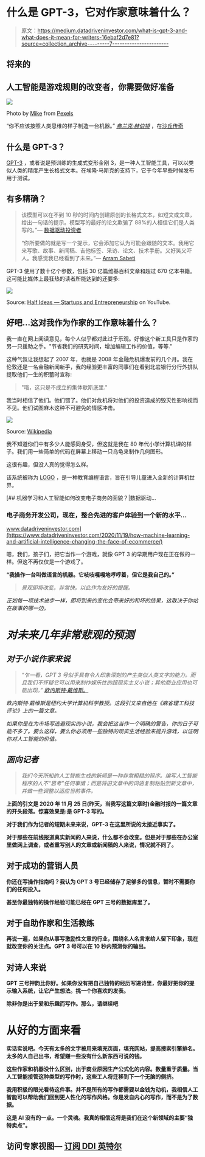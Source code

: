 # 什么是 GPT-3，它对作家意味着什么？

> 原文：<https://medium.datadriveninvestor.com/what-is-gpt-3-and-what-does-it-mean-for-writers-16ebaf2d7e81?source=collection_archive---------7----------------------->

## 将来的

## 人工智能是游戏规则的改变者，你需要做好准备

![](img/c8a3b94f84c019808f1590f2afa9d6f6.png)

Photo by [Mike](https://www.pexels.com/@mikebirdy?utm_content=attributionCopyText&utm_medium=referral&utm_source=pexels) from [Pexels](https://www.pexels.com/photo/combat-figure-fingers-gear-349455/?utm_content=attributionCopyText&utm_medium=referral&utm_source=pexels)

“你不应该按照人类思维的样子制造一台机器。”
[*弗兰克·赫伯特*](https://en.wikipedia.org/wiki/Frank_Herbert) ，在[沙丘传奇](https://en.wikipedia.org/wiki/Dune_(franchise))

## 什么是 GPT-3？

[GPT-3](https://en.wikipedia.org/wiki/GPT-3) ，或者说是预训练的生成式变形金刚 3，是一种人工智能工具，可以以类似人类的精度产生长格式文本。在埃隆·马斯克的支持下，它于今年早些时候发布用于测试。

## 有多精确？

> 该模型可以在不到 10 秒的时间内创建原创的长格式文本，如短文或文章，给出一句话的提示。模型写的最好的论文欺骗了 88%的人相信它们是人类写的。”— [数据驱动投资者](https://www.datadriveninvestor.com/2020/08/24/whats-the-hype-surrounding-gpt-3/)
> 
> “你所要做的就是写一个提示，它会添加它认为可能会跟随的文本。我用它来写歌、故事、新闻稿、吉他标签、采访、论文、技术手册。又好笑又吓人。我感觉我已经看到了未来。”— [Arram Sabeti](https://arr.am/2020/07/09/gpt-3-an-ai-thats-eerily-good-at-writing-almost-anything/)

GPT-3 使用了数十亿个参数，包括 30 亿篇维基百科文章和超过 670 亿本书籍。这可能比媒体上最狂热的读者所能达到的还要多:

![](img/58681dfcc3ff270ffa775f55f2e0cb7f.png)

Source: [Half Ideas — Startups and Entrepreneurship](https://www.youtube.com/watch?v=8psgEDhT1MM) on YouTube.

## 好吧…这对我作为作家的工作意味着什么？

我一直在网上阅读意见，每个人似乎都对此过于乐观。好像这个新工具只是作家的另一只援助之手。"节省我们的研究时间，增加编辑工作的价值，等等."

这种气氛让我想起了 2007 年，也就是 2008 年金融危机爆发前的几个月。我在伦敦还是一名金融新闻新手，我的经验更丰富的同事们在看到北岩银行分行外排队提取他们一生的积蓄时宣称:

> "哦，这只是不成立的集体歇斯底里."

我当时相信了他们。他们错了。他们对危机将对他们的投资造成的毁灭性影响视而不见。他们试图麻木这种不可避免的情感冲击。

![](img/d5ca2666fa43d02540c84511782c3a21.png)

Source: [Wikipedia](https://en.wikipedia.org/wiki/Turtle_graphics#/media/File:Turtle-animation.gif)

我不知道你们中有多少人能感同身受，但这就是我在 80 年代小学计算机课的样子。我们用一些简单的代码在屏幕上移动一只乌龟来制作几何图形。

这很有趣，但没人真的觉得怎么样。

该系统被称为 [LOGO](https://en.wikipedia.org/wiki/Logo_(programming_language)) ，是一种教育编程语言，旨在引导儿童进入全新的计算机世界。

[](https://www.datadriveninvestor.com/2020/11/19/how-machine-learning-and-artificial-intelligence-changing-the-face-of-ecommerce/) [## 机器学习和人工智能如何改变电子商务的面貌？|数据驱动…

### 电子商务开发公司，现在，整合先进的客户体验到一个新的水平…

www.datadriveninvestor.com](https://www.datadriveninvestor.com/2020/11/19/how-machine-learning-and-artificial-intelligence-changing-the-face-of-ecommerce/) 

嗯，我们，孩子们，把它当作一个游戏，就像 GPT 3 的早期用户现在正在做的一样。但这不再仅仅是一个游戏了。

**“我操作一台叫做语言的机器。它吱吱嘎嘎地哼哼着，但它是我自己的。”**[](https://en.wikipedia.org/wiki/Frank_Herbert)

> *景观即将改变。非常快。以此作为友好的提醒。*

*正如每一项技术进步一样，即将到来的变化会带来好的和坏的结果，这取决于你站在故事的哪一边。*

# *对未来几年非常悲观的预测*

## *对于小说作家来说*

> *“乍一看，GPT 3 号似乎具有令人印象深刻的产生类似人类文字的能力。而且我们不怀疑它可以用来制作娱乐性的超现实主义小说；其他商业应用也可能出现。” [*欧内斯特·戴维斯。*](https://www.technologyreview.com/2020/08/22/1007539/gpt3-openai-language-generator-artificial-intelligence-ai-opinion/)*

*欧内斯特·戴维斯是纽约大学计算机科学教授。这段引文来自他在《麻省理工科技评论》上的一篇文章。*

*如果你是在为市场写逃避现实的小说，我会把这当作一个明确的警告，你的日子可能不多了。要么这样，要么你必须用一些独特的现实生活经验来提升游戏，以证明你对人工智能的价值。*

## *面向记者*

> *我们今天所知的人工智能生成的新闻是一种非常粗糙的程序。编写人工智能程序的人不“思考”任何事情；而是将旧文章中的词语复制粘贴到新文章中，并做一些调整以适应当前事件。*

**上面的引文是 2020 年 11 月 25 日(昨天，当我写这篇文章时)金融时报的一篇文章的开头段落。惊喜效果是:**是 GPT-3** 写的。**

**对于我们作为记者的短期未来来说，GPT-3 在这里所说的太接近事实了。**

**对于那些在前线报道真实新闻的人来说，什么都不会改变。但是对于那些在办公室里做网上调查，或者重写别人的文章或新闻稿的人来说，情况就不同了。**

## **对于成功的营销人员**

**你还在写操作指南吗？我认为 GPT 3 号已经储存了足够多的信息，暂时不需要你们的任何投入。**

**甚至你最独特的操作经验可能已经在 GPT 三号的数据库里了。**

## **对于自助作家和生活教练**

**再说一遍，如果你从事写激励性文章的行业，围绕名人名言来给人留下印象，现在就改变你的关注点。GPT 3 号可以在 10 秒内预测你的输出。**

## **对诗人来说**

**GPT 三号押韵比你好。如果你没有把自己独特的经历写进诗里，你最好把你的提示输入系统，让它产生想法。挑一个你喜欢的发表。**

**除非你是出于爱和乐趣而写作。那么，请继续吧**

# **从好的方面来看**

**实话实说吧。今天有太多的文字被用来填充页面，填充网站，提高搜索引擎排名。太多的人自己出书，希望赚一些没有什么新东西可说的钱。**

**这些作家和机器没什么区别，出于商业原因生产公式化的内容。数量重于质量。当人工智能接管这种类型的写作时，这些工人将迁移到下一个无脑的侧挤。**

**我用积极的眼光看待这件事。并不是所有的写作都需要以金钱为动机，我相信人工智能可以帮助我们回到更人性化的写作风格。你是发自内心的写作，而不是为了数据。**

**这是 AI 没有的一点。**一个灵魂。**我真的相信这将是我们在这个新领域的主要**“独特卖点”。****

## ****访问专家视图— [订阅 DDI 英特尔](https://datadriveninvestor.com/ddi-intel)****